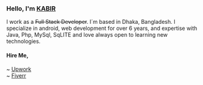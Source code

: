 
### Hello, I'm [KABIR](https://n3o-d4rk3r.github.io)

I work as a ~~Full Stack Developer~~. I´m based in Dhaka, Bangladesh. I specialize in android, web development for over 6 years, and expertise with Java, Php, MySql, SqLITE and love always open to learning new technologies.

#### Hire Me,<br>
~ [Upwork](https://www.upwork.com/workwith/ictdkabir2011)<br>
~ [Fiverr](https://www.fiverr.com/ictdkabir2011)<br>

